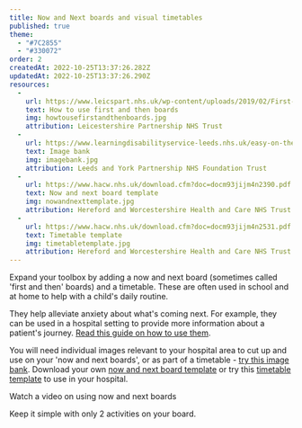 ```yaml
---
title: Now and Next boards and visual timetables
published: true
theme:
  - "#7C2855"
  - "#330072"
order: 2
createdAt: 2022-10-25T13:37:26.282Z
updatedAt: 2022-10-25T13:37:26.290Z
resources:
  - 
    url: https://www.leicspart.nhs.uk/wp-content/uploads/2019/02/First-and-Then-boards-how-to.pdf
    text: How to use first and then boards
    img: howtousefirstandthenboards.jpg
    attribution: Leicestershire Partnership NHS Trust
  - 
    url: https://www.learningdisabilityservice-leeds.nhs.uk/easy-on-the-i/image-bank
    text: Image bank
    img: imagebank.jpg
    attribution: Leeds and York Partnership NHS Foundation Trust
  - 
    url: https://www.hacw.nhs.uk/download.cfm?doc=docm93jijm4n2390.pdf
    text: Now and next board template
    img: nowandnexttemplate.jpg
    attribution: Hereford and Worcestershire Health and Care NHS Trust
  - 
    url: https://www.hacw.nhs.uk/download.cfm?doc=docm93jijm4n2531.pdf
    text: Timetable template
    img: timetabletemplate.jpg
    attribution: Hereford and Worcestershire Health and Care NHS Trust
---
```

Expand your toolbox by adding a now and next board (sometimes called 'first and then' boards) and a timetable. These are often used in school and at home to help with a child's daily routine.

They help alleviate anxiety about what's coming next. For example, they can be used in a hospital setting to provide more information about a patient's journey. [Read this guide on how to use them](https://www.leicspart.nhs.uk/wp-content/uploads/2019/02/First-and-Then-boards-how-to.pdf).

You will need individual images relevant to your hospital area to cut up and use on your 'now and next boards', or as part of a timetable - [try this image bank](https://www.learningdisabilityservice-leeds.nhs.uk/easy-on-the-i/image-bank/). Download your own [now and next board template](https://www.hacw.nhs.uk/download.cfm?doc=docm93jijm4n2390.pdf&ver=4272) or try this [timetable template](https://www.hacw.nhs.uk/download.cfm?doc=docm93jijm4n2531.pdf&ver=4502) to use in your hospital.

<toolbox-resource-links :links="resources"></toolbox-resource-links>

<toolbox-programme-link :url="'https://portal.e-lfh.org.uk/Component/Details/747277'">Watch a video on using now and next boards</toolbox-programme-link>

<toolbox-top-tip>Keep it simple with only 2 activities on your board.</toolbox-top-tip>